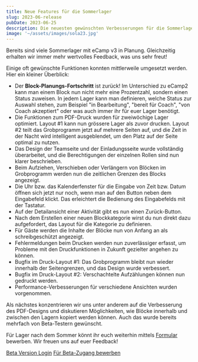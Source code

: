 ```yaml
---
title: Neue Features für die Sommerlager
slug: 2023-06-release
pubDate: 2023-06-25
description: Die neuesten gewünschten Verbesserungen für die Sommerlager sind da.
image: '~/assets/images/sola23.jpg'
---
```


Bereits sind viele Sommerlager mit eCamp v3 in Planung. Gleichzeitig erhalten wir immer mehr wertvolles Feedback, was uns sehr freut!

Einige oft gewünschte Funktionen konnten mittlerweile umgesetzt werden. Hier ein kleiner Überblick:

- Der **Block-Planungs-Fortschritt** ist zurück! Im Unterschied zu eCamp2 kann man einem Block nun nicht mehr eine Prozentzahl, sondern einen Status zuweisen. In jedem Lager kann man definieren, welche Status zur Auswahl stehen, zum Beispiel "in Bearbeitung", "bereit für Coach", "von Coach akzeptiert" oder was auch immer ihr für euer Lager benötigt.
- Die Funktionen zum PDF-Druck wurden für zweiwöchige Lager optimiert. Layout #1 kann nun grössere Lager als zuvor drucken. Layout #2 teilt das Grobprogramm jetzt auf mehrere Seiten auf, und die Zeit in der Nacht wird intelligent ausgeblendet, um den Platz auf der Seite optimal zu nutzen.
- Das Design der Teamseite und der Einladungsseite wurde vollständig überarbeitet, und die Berechtigungen der einzelnen Rollen sind nun klarer beschrieben.
- Beim Aufziehen, Verschieben oder Verlängern von Blöcken im Grobprogramm werden nun die zeitlichen Grenzen des Blocks angezeigt.
- Die Uhr bzw. das Kalenderfenster für die Eingabe von Zeit bzw. Datum öffnen sich jetzt nur noch, wenn man auf den Button neben dem Eingabefeld klickt. Das erleichtert die Bedienung des Eingabefelds mit der Tastatur.
- Auf der Detailansicht einer Aktivität gibt es nun einen Zurück-Button.
- Nach dem Erstellen einer neuen Blockkategorie wirst du nun direkt dazu aufgefordert, das Layout für die Kategorie zu definieren.
- Für Gäste werden die Inhalte der Blöcke nun von Anfang an als schreibgeschützt angezeigt.
- Fehlermeldungen beim Drucken werden nun zuverlässiger erfasst, um Probleme mit den Druckfunktionen in Zukunft gezielter angehen zu können.
- Bugfix im Druck-Layout #1: Das Grobprogramm bleibt nun wieder innerhalb der Seitengrenzen, und das Design wurde verbessert.
- Bugfix im Druck-Layout #2: Verschachtelte Aufzählungen können nun gedruckt werden.
- Performance-Verbesserungen für verschiedene Ansichten wurden vorgenommen.
 
Als nächstes konzentrieren wir uns unter anderem auf die Verbesserung des PDF-Designs und diskutieren Möglichkeiten, wie Blöcke innerhalb und zwischen den Lagern kopiert werden können. Auch das wurde bereits mehrfach von Beta-Testern gewünscht.

Für Lager nach dem Sommer könnt ihr euch weiterhin mittels [Formular](https://forms.office.com/e/TRKsfnazf5) bewerben. Wir freuen uns auf euer Feedback!

<a class="btn secondary mr-4 mb-4" href="https://app.ecamp3.ch" target="_blank">Beta Version Login</a>
<a class="btn secondary mr-4 mb-4" href="https://forms.office.com/e/TRKsfnazf5" target="_blank">Für Beta-Zugang bewerben</a>
